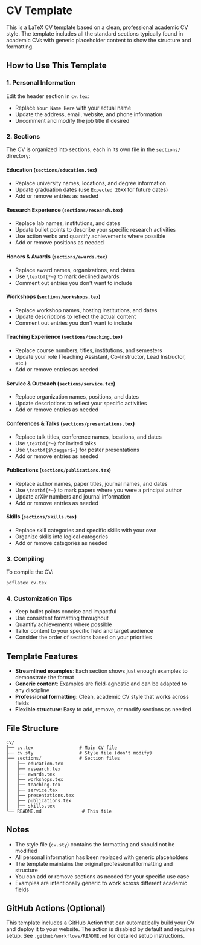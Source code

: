 # CV Template

This is a LaTeX CV template based on a clean, professional academic CV style. The template includes all the standard sections typically found in academic CVs with generic placeholder content to show the structure and formatting.

## How to Use This Template

### 1. Personal Information
Edit the header section in `cv.tex`:
- Replace `Your Name Here` with your actual name
- Update the address, email, website, and phone information
- Uncomment and modify the job title if desired

### 2. Sections
The CV is organized into sections, each in its own file in the `sections/` directory:

#### Education (`sections/education.tex`)
- Replace university names, locations, and degree information
- Update graduation dates (use `Expected 20XX` for future dates)
- Add or remove entries as needed

#### Research Experience (`sections/research.tex`)
- Replace lab names, institutions, and dates
- Update bullet points to describe your specific research activities
- Use action verbs and quantify achievements where possible
- Add or remove positions as needed

#### Honors & Awards (`sections/awards.tex`)
- Replace award names, organizations, and dates
- Use `\textbf{*~}` to mark declined awards
- Comment out entries you don't want to include

#### Workshops (`sections/workshops.tex`)
- Replace workshop names, hosting institutions, and dates
- Update descriptions to reflect the actual content
- Comment out entries you don't want to include

#### Teaching Experience (`sections/teaching.tex`)
- Replace course numbers, titles, institutions, and semesters
- Update your role (Teaching Assistant, Co-Instructor, Lead Instructor, etc.)
- Add or remove entries as needed

#### Service & Outreach (`sections/service.tex`)
- Replace organization names, positions, and dates
- Update descriptions to reflect your specific activities
- Add or remove entries as needed

#### Conferences & Talks (`sections/presentations.tex`)
- Replace talk titles, conference names, locations, and dates
- Use `\textbf{*~}` for invited talks
- Use `\textbf{$\dagger$~}` for poster presentations
- Add or remove entries as needed

#### Publications (`sections/publications.tex`)
- Replace author names, paper titles, journal names, and dates
- Use `\textbf{*~}` to mark papers where you were a principal author
- Update arXiv numbers and journal information
- Add or remove entries as needed

#### Skills (`sections/skills.tex`)
- Replace skill categories and specific skills with your own
- Organize skills into logical categories
- Add or remove categories as needed

### 3. Compiling
To compile the CV:
```bash
pdflatex cv.tex
```

### 4. Customization Tips
- Keep bullet points concise and impactful
- Use consistent formatting throughout
- Quantify achievements where possible
- Tailor content to your specific field and target audience
- Consider the order of sections based on your priorities

## Template Features
- **Streamlined examples**: Each section shows just enough examples to demonstrate the format
- **Generic content**: Examples are field-agnostic and can be adapted to any discipline
- **Professional formatting**: Clean, academic CV style that works across fields
- **Flexible structure**: Easy to add, remove, or modify sections as needed

## File Structure
```
CV/
├── cv.tex                 # Main CV file
├── cv.sty                 # Style file (don't modify)
├── sections/              # Section files
│   ├── education.tex
│   ├── research.tex
│   ├── awards.tex
│   ├── workshops.tex
│   ├── teaching.tex
│   ├── service.tex
│   ├── presentations.tex
│   ├── publications.tex
│   ├── skills.tex
└── README.md               # This file
```

## Notes
- The style file (`cv.sty`) contains the formatting and should not be modified
- All personal information has been replaced with generic placeholders
- The template maintains the original professional formatting and structure
- You can add or remove sections as needed for your specific use case
- Examples are intentionally generic to work across different academic fields

## GitHub Actions (Optional)

This template includes a GitHub Action that can automatically build your CV and deploy it to your website. The action is disabled by default and requires setup. See `.github/workflows/README.md` for detailed setup instructions. 